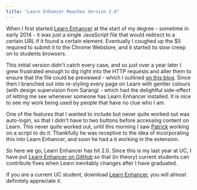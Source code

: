 ```yaml
---
title: "Learn Enhancer Reaches Version 2.0"
---
```


When I first started [Learn Enhancer](https://chrome.google.com/webstore/detail/learn-enhancer/dnllhgllbbihefjdpamldjnlpllogkcf) at the start of my degree - sometime in early 2014 - it was just a single JavaScript file that would redirect to a certain URL if it found a certain element. Eventually I coughed up the $5 required to submit it to the Chrome Webstore, and it started its slow creep on to students browsers.

This initial version didn't catch every case, and so just over a year later I grew frustrated enough to dig right into the HTTP requests and alter them to ensure that the file could be previewed - which I outlined [on this blog](/2015/06/08/learn-enhancer-16/). Since then I branched out into re-styling every page on Learn with gentler colours (with design supervision from Sarang) - which had the delightful side-effect of letting me see whenever someone has Learn Enhancer installed. It is nice to see my work being used by people that have no clue who I am.

One of the features that I wanted to include but never quite worked out was auto-login, so that I didn't have to two buttons before accessing content on Learn. This never quite worked out, until this morning I saw [Patrick](https://github.com/agronauts) working on a script to do it. Thankfully he was receptive to the idea of incorporating this into Learn Enhancer, and soon he had a it working in the extension.

So here we go, Learn Enhancer has hit 2.0. Since this is my last year at UC, I have put [Learn Enhancer on GitHub](https://codeberg.org/willhbr/learn-enhancer) so that (in theory) current students can contribute fixes when Learn inevitably changes after I have graduated.

If you are a current UC student, download [Learn Enhancer](https://chrome.google.com/webstore/detail/learn-enhancer/dnllhgllbbihefjdpamldjnlpllogkcf), you will almost definitely appreciate it.
